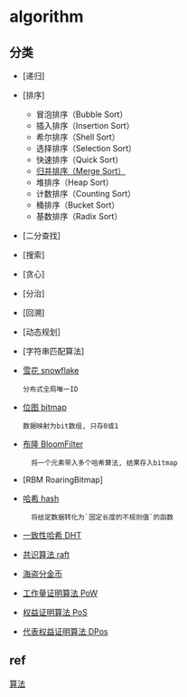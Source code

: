 # algorithm

## 分类

- [递归]

- [排序]

  - 冒泡排序（Bubble Sort）
  - 插入排序（Insertion Sort）
  - 希尔排序（Shell Sort）
  - 选择排序（Selection Sort）
  - 快速排序（Quick Sort）
  - [归并排序（Merge Sort）](algo-sort-merge.md)
  - 堆排序（Heap Sort）
  - 计数排序（Counting Sort）
  - 桶排序（Bucket Sort）
  - 基数排序（Radix Sort）

- [二分查找]

- [搜索]

- [贪心]

- [分治]

- [回溯]

- [动态规划]

- [字符串匹配算法]

- [雪花 snowflake](algo-snowflake.md)

      分布式全局唯一ID

- [位图 bitmap](ds-bitmap.md)  

      数据映射为bit数组, 只存0或1

- [布隆 BloomFilter](algo-bloomfilter.md)  

        将一个元素带入多个哈希算法, 结果存入bitmap

- [RBM RoaringBitmap]

- [哈希 hash](algo-hash.md)

        将给定数据转化为`固定长度的不规则值`的函数

- [一致性哈希 DHT](algo-DHT.md)  

- [共识算法 raft](algo-raft.md)

- [海盗分金币](algo-pirate-gold.md)

- [工作量证明算法 PoW](algo-pow.md)

- [权益证明算法 PoS](algo-pos.md)

- [代表权益证明算法 DPos](algo-dpos.md)

## ref

[算法](https://cloud.tencent.com/developer/article/1101517)
